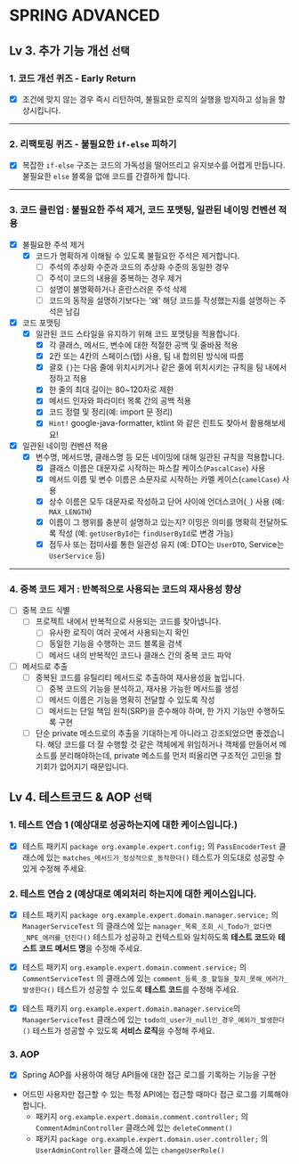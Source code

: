 # SPRING ADVANCED
## Lv 3. 추가 기능 개선 `선택`

### **1. 코드 개선 퀴즈 -** Early Return

- [x] 조건에 맞지 않는 경우 즉시 리턴하여, 불필요한 로직의 실행을 방지하고 성능을 향상시킵니다.

---

### **2. 리팩토링 퀴즈 - 불필요한 `if-else` 피하기**

- [x] 복잡한 `if-else` 구조는 코드의 가독성을 떨어뜨리고 유지보수를 어렵게 만듭니다. 불필요한 `else` 블록을 없애 코드를 간결하게 합니다.

---

### **3. 코드 클린업 : 불필요한 주석 제거, 코드 포맷팅, 일관된 네이밍 컨벤션 적용**

- [x]  불필요한 주석 제거
    - [x]  코드가 명확하게 이해될 수 있도록 불필요한 주석은 제거합니다.
        - [ ]  주석의 추상화 수준과 코드의 추상화 수준의 동일한 경우
        - [ ]  주석이 코드의 내용을 중복하는 경우 제거
        - [ ]  설명이 불명확하거나 혼란스러운 주석 삭제
        - [ ]  코드의 동작을 설명하기보다는 '왜' 해당 코드를 작성했는지를 설명하는 주석은 남김
- [x]  코드 포맷팅
    - [x]  일관된 코드 스타일을 유지하기 위해 코드 포맷팅을 적용합니다.
        - [x]  각 클래스, 메서드, 변수에 대한 적절한 공백 및 줄바꿈 적용
        - [x]  2칸 또는 4칸의 스페이스(탭) 사용, 팀 내 합의된 방식에 따름
        - [x]  괄호 `{}`는 다음 줄에 위치시키거나 같은 줄에 위치시키는 규칙을 팀 내에서 정하고 적용
        - [x]  한 줄의 최대 길이는 80~120자로 제한
        - [x]  메서드 인자와 파라미터 목록 간의 공백 적용
        - [x]  코드 정렬 및 정리(예: import 문 정리)
        - [x]  `Hint!` google-java-formatter, ktlint 와 같은 린트도 찾아서 활용해보세요!
- [x]  일관된 네이밍 컨벤션 적용
    - [x]  변수명, 메서드명, 클래스명 등 모든 네이밍에 대해 일관된 규칙을 적용합니다.
        - [x]  클래스 이름은 대문자로 시작하는 파스칼 케이스(`PascalCase`) 사용
        - [x]  메서드 이름 및 변수 이름은 소문자로 시작하는 카멜 케이스(`camelCase`) 사용
        - [x]  상수 이름은 모두 대문자로 작성하고 단어 사이에 언더스코어(`_`) 사용 (예: `MAX_LENGTH`)
        - [x]  이름이 그 행위를 충분히 설명하고 있는지? 
        이밍은 의미를 명확히 전달하도록 작성 (예: `getUserById`는 `findUserById`로 변경 가능)
        - [x]  접두사 또는 접미사를 통한 일관성 유지 (예: DTO는 `UserDTO`, Service는 `UserService` 등)

---

### **4. 중복 코드 제거 : 반복적으로 사용되는 코드의 재사용성 향상**

- [ ]  중복 코드 식별
    - [ ]  프로젝트 내에서 반복적으로 사용되는 코드를 찾아냅니다.
        - [ ]  유사한 로직이 여러 곳에서 사용되는지 확인
        - [ ]  동일한 기능을 수행하는 코드 블록을 검색
        - [ ]  메서드 내의 반복적인 코드나 클래스 간의 중복 코드 파악
- [ ]  메서드로 추출
    - [ ]  중복된 코드를 유틸리티 메서드로 추출하여 재사용성을 높입니다.
        - [ ]  중복 코드의 기능을 분석하고, 재사용 가능한 메서드를 생성
        - [ ]  메서드 이름은 기능을 명확히 전달할 수 있도록 작성
        - [ ]  메서드는 단일 책임 원칙(SRP)을 준수해야 하며, 한 가지 기능만 수행하도록 구현
    - [ ]  단순 private 메소드로의 추출을 기대하는게 아니라고 강조되었으면 좋겠습니다. 해당 코드를 더 잘 수행할 것 같은 객체에게 위임하거나 객체를 만들어서 메소드를 분리해야하는데, private 메소드를 먼저 떠올리면 구조적인 고민을 할 기회가 없어지기 때문입니다.

## Lv 4. 테스트코드 & AOP `선택`
### **1. 테스트 연습 1 (예상대로 성공하는지에 대한 케이스입니다.)**
- [x] 테스트 패키지 `package org.example.expert.config;` 의 `PassEncoderTest` 클래스에 있는 `matches_메서드가_정상적으로_동작한다()` 테스트가 의도대로 성공할 수 있게 수정해 주세요.

### **2. 테스트 연습 2 (예상대로 예외처리 하는지에 대한 케이스입니다.**
- [x] 테스트 패키지 `package org.example.expert.domain.manager.service;` 의 `ManagerServiceTest` 의 클래스에 있는 `manager_목록_조회_시_Todo가_없다면_NPE_에러를_던진다()` 테스트가 성공하고 컨텍스트와 일치하도록 **테스트 코드**와 **테스트 코드 메서드 명**을 수정해 주세요.

- [x] 테스트 패키지 `org.example.expert.domain.comment.service;` 의 `CommentServiceTest` 의 클래스에 있는 `comment_등록_중_할일을_찾지_못해_에러가_발생한다()` 테스트가 성공할 수 있도록 **테스트 코드**를 수정해 주세요.

- [x] 테스트 패키지 `org.example.expert.domain.manager.service`의 `ManagerServiceTest` 클래스에 있는 `todo의_user가_null인_경우_예외가_발생한다()` 테스트가 성공할 수 있도록 **서비스 로직**을 수정해 주세요.

### **3. AOP**
- [x] Spring AOP를 사용하여 해당 API들에 대한 접근 로그를 기록하는 기능을 구현
- 어드민 사용자만 접근할 수 있는 특정 API에는 접근할 때마다 접근 로그를 기록해야 합니다.
    - 패키지 `org.example.expert.domain.comment.controller;` 의 `CommentAdminController` 클래스에 있는 `deleteComment()`
    - 패키지 `package org.example.expert.domain.user.controller;` 의 `UserAdminController` 클래스에 있는 `changeUserRole()`
